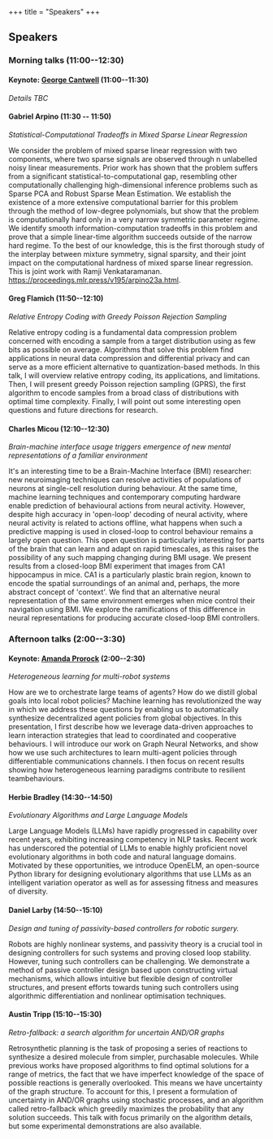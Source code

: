 +++
title = "Speakers"
+++

## Speakers

### Morning talks (11:00--12:30)

#### Keynote: [George Cantwell](https://www.george-cantwell.com/) (11:00--11:30)

*Details TBC*

#### Gabriel Arpino (11:30 -- 11:50)

*Statistical-Computational Tradeoffs in Mixed Sparse Linear Regression*

We consider the problem of mixed sparse linear regression with two components, where two sparse signals are observed through n unlabelled noisy linear measurements. Prior work has shown that the problem suffers from a significant statistical-to-computational gap, resembling other computationally challenging high-dimensional inference problems such as Sparse PCA and Robust Sparse Mean Estimation. We establish the existence of a more extensive computational barrier for this problem through the method of low-degree polynomials, but show that the problem is computationally hard only in a very narrow symmetric parameter regime. We identify smooth information-computation tradeoffs in this problem and prove that a simple linear-time algorithm succeeds outside of the narrow hard regime. To the best of our knowledge, this is the first thorough study of the interplay between mixture symmetry, signal sparsity, and their joint impact on the computational hardness of mixed sparse linear regression. This is joint work with Ramji Venkataramanan. https://proceedings.mlr.press/v195/arpino23a.html.

#### Greg Flamich (11:50--12:10)

*Relative Entropy Coding with Greedy Poisson Rejection Sampling*

Relative entropy coding is a fundamental data compression problem concerned with encoding a sample from a target distribution using as few bits as possible on average. Algorithms that solve this problem find applications in neural data compression and differential privacy and can serve as a more efficient alternative to quantization-based methods. In this talk, I will overview relative entropy coding, its applications, and limitations. Then, I will present greedy Poisson rejection sampling (GPRS), the first algorithm to encode samples from a broad class of distributions with optimal time complexity. Finally, I will point out some interesting open questions and future directions for research.

#### Charles Micou (12:10--12:30)

*Brain-machine interface usage triggers emergence of new mental representations of a familiar environment*

It's an interesting time to be a Brain-Machine Interface (BMI) researcher: new neuroimaging techniques can resolve activities of populations of neurons at single-cell resolution during behaviour. At the same time, machine learning techniques and contemporary computing hardware enable prediction of behavioural actions from neural activity. However, despite high accuracy in 'open-loop' decoding of neural activity, where neural activity is related to actions offline, what happens when such a predictive mapping is used in closed-loop to control behaviour remains a largely open question. This open question is particularly interesting for parts of the brain that can learn and adapt on rapid timescales, as this raises the possibility of any such mapping changing during BMI usage. We present results from a closed-loop BMI experiment that images from CA1 hippocampus in mice. CA1 is a particularly plastic brain region, known to encode the spatial surroundings of an animal and, perhaps, the more abstract concept of 'context'. We find that an alternative neural representation of the same environment emerges when mice control their navigation using BMI. We explore the ramifications of this difference in neural representations for producing accurate closed-loop BMI controllers.

### Afternoon talks (2:00--3:30)

#### Keynote: [Amanda Prorock]() (2:00--2:30)

*Heterogeneous learning for multi-robot systems*

How are we to orchestrate large teams of agents? How do we distill global goals into local robot
policies? Machine learning has revolutionized the way in which we address these questions by
enabling us to automatically synthesize decentralized agent policies from global objectives. In
this presentation, I first describe how we leverage data-driven approaches to learn interaction
strategies that lead to coordinated and cooperative behaviours. I will introduce our work on
Graph Neural Networks, and show how we use such architectures to learn multi-agent policies
through differentiable communications channels. I then focus on recent results showing how
heterogeneous learning paradigms contribute to resilient teambehaviours.

#### Herbie Bradley (14:30--14:50)

*Evolutionary Algorithms and Large Language Models*

Large Language Models (LLMs) have rapidly progressed in capability over recent years, exhibiting increasing competency in NLP tasks. Recent work has underscored the potential of LLMs to enable highly proficient novel evolutionary algorithms in both code and natural language domains. Motivated by these opportunities, we introduce OpenELM, an open-source Python library for designing evolutionary algorithms that use LLMs as an intelligent variation operator as well as for assessing fitness and measures of diversity.

#### Daniel Larby (14:50--15:10)

*Design and tuning of passivity-based controllers for robotic surgery.*

Robots are highly nonlinear systems, and passivity theory is a crucial tool in designing controllers for such systems and proving closed loop stability. However, tuning such controllers can be challenging. We demonstrate a method of passive controller design based upon constructing virtual mechanisms, which allows intuitive but flexible design of controller structures, and present efforts towards tuning such controllers using algorithmic differentiation and nonlinear optimisation techniques.

#### Austin Tripp (15:10--15:30)

*Retro-fallback: a search algorithm for uncertain AND/OR graphs*

Retrosynthetic planning is the task of proposing a series of reactions to synthesize a desired molecule from simpler, purchasable molecules. While previous works have proposed algorithms to find optimal solutions for a range of metrics, the fact that we have imperfect knowledge of the space of possible reactions is generally overlooked. This means we have uncertainty of the graph structure. To account for this, I present a formulation of uncertainty in AND/OR graphs using stochastic processes, and an algorithm called retro-fallback which greedily maximizes the probability that any solution succeeds. This talk with focus primarily on the algorithm details, but some experimental demonstrations are also available.
